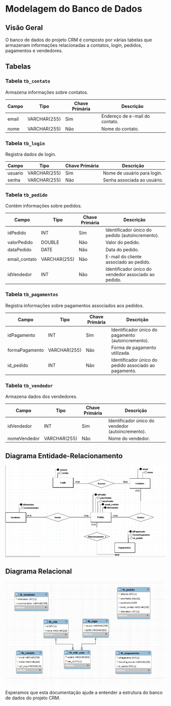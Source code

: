 # Modelagem do Banco de Dados

## Visão Geral

O banco de dados do projeto CRM é composto por várias tabelas que armazenam informações relacionadas a contatos, login, pedidos, pagamentos e vendedores.

## Tabelas

### Tabela `tb_contato`

Armazena informações sobre contatos.

| Campo  | Tipo        | Chave Primária | Descrição                              |
|--------|-------------|----------------|----------------------------------------|
| email  | VARCHAR(255)| Sim            | Endereço de e-mail do contato.         |
| nome   | VARCHAR(255)| Não            | Nome do contato.                       |

### Tabela `tb_login`

Registra dados de login.

| Campo   | Tipo        | Chave Primária | Descrição                              |
|---------|-------------|----------------|----------------------------------------|
| usuario | VARCHAR(255)| Sim            | Nome de usuário para login.            |
| senha   | VARCHAR(255)| Não            | Senha associada ao usuário.            |

### Tabela `tb_pedido`

Contém informações sobre pedidos.

| Campo          | Tipo          | Chave Primária | Descrição                                           |
|----------------|---------------|----------------|-----------------------------------------------------|
| idPedido       | INT           | Sim            | Identificador único do pedido (autoincremento).      |
| valorPedido    | DOUBLE        | Não            | Valor do pedido.                                    |
| dataPedido     | DATE          | Não            | Data do pedido.                                     |
| email_contato  | VARCHAR(255)  | Não            | E-mail do cliente associado ao pedido.              |
| idVendedor     | INT           | Não            | Identificador único do vendedor associado ao pedido. |

### Tabela `tb_pagamentos`

Registra informações sobre pagamentos associados aos pedidos.

| Campo           | Tipo        | Chave Primária | Descrição                                       |
|-----------------|-------------|----------------|-------------------------------------------------|
| idPagamento     | INT         | Sim            | Identificador único do pagamento (autoincremento).|
| formaPagamento  | VARCHAR(255)| Não            | Forma de pagamento utilizada.                     |
| id_pedido       | INT         | Não            | Identificador único do pedido associado ao pagamento.|

### Tabela `tb_vendedor`

Armazena dados dos vendedores.

| Campo        | Tipo        | Chave Primária | Descrição                            |
|--------------|-------------|----------------|--------------------------------------|
| idVendedor   | INT         | Sim            | Identificador único do vendedor (autoincremento). |
| nomeVendedor | VARCHAR(255)| Não            | Nome do vendedor.                    |


## Diagrama Entidade-Relacionamento

![Diagrama Entidade-Relacionamento](../img/diagrama1.jpg)


## Diagrama Relacional

![Diagrama 2](../img/diagrama2.jpg)

Esperamos que esta documentação ajude a entender a estrutura do banco de dados do projeto CRM.